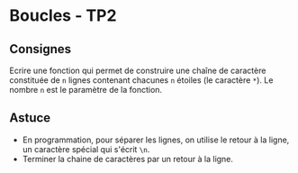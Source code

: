 # Boucles - TP2

## Consignes

Ecrire une fonction qui permet de construire une chaîne de caractère constituée de `n` lignes contenant chacunes `n` étoiles (le caractère `*`).
Le nombre `n` est le paramètre de la fonction.

## Astuce

- En programmation, pour séparer les lignes, on utilise le retour à la ligne, un caractère spécial qui s'écrit `\n`.
- Terminer la chaine de caractères par un retour à la ligne.
